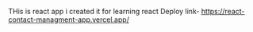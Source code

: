 THis is react app i  created it for learning react 
Deploy link- https://react-contact-managment-app.vercel.app/
